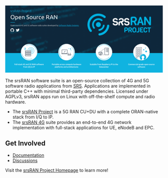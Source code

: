 ![Open Source from SRS](https://github.com/srsran/.github/blob/main/images/srsran_banner.png) 

The srsRAN software suite is an open-source collection of 4G and 5G software radio applications from [SRS](https://srs.io). Applications are implemented in portable C++ with minimal third-party dependencies. Licensed under AGPLv3, srsRAN apps run on Linux with off-the-shelf compute and radio hardware.

* The [srsRAN Project](https://github.com/srsran/srsRAN_Project) is a 5G RAN CU+DU with a complete ORAN-native stack from I/Q to IP. 
* The [srsRAN 4G](https://github.com/srsran/srsRAN_4G) suite provides an end-to-end 4G network implementation with full-stack applications for UE, eNodeB and EPC.

## Get Involved

* [Documentation](https://docs.srsran.com/projects/project/en/latest/index.html#)
* [Discussions](https://github.com/srsran/srsRAN_Project/discussions)

Visit the [srsRAN Project Homepage](https://www.srsran.com/) to learn more!
